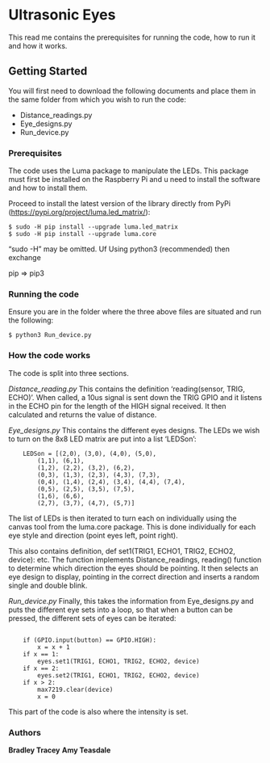 # Ultrasonic Eyes

This read me contains the prerequisites for running the code, how to run it and how it works.

## Getting Started

You will first need to download the following documents and place them in the same folder from which you wish to run the code: 

- Distance_readings.py
- Eye_designs.py
- Run_device.py


### Prerequisites

The code uses the Luma package to manipulate the LEDs. This package must first be installed on the Raspberry Pi and u need to install the software and how to install them. 

Proceed to install the latest version of the library directly from PyPi (https://pypi.org/project/luma.led_matrix/): 

```
$ sudo -H pip install --upgrade luma.led_matrix 
$ sudo -H pip install --upgrade luma.core
```

“sudo -H” may be  omitted. Uf Using python3 (recommended) then exchange

pip => pip3


### Running the code

Ensure you are in the folder where the three above files are situated and run the following:

```
$ python3 Run_device.py
```

### How the code works

The code is split into three sections. 

*Distance_reading.py*
This contains the definition ‘reading(sensor, TRIG, ECHO)’. When called, a 10us signal is sent down the TRIG GPIO and it listens in the ECHO pin for the length of the HIGH signal received. It then calculated and returns the value of distance. 


*Eye_designs.py* 
This contains the different eyes designs. The LEDs we wish to turn on the 8x8 LED matrix are put into a list ‘LEDSon’:
```
    LEDSon = [(2,0), (3,0), (4,0), (5,0),
        (1,1), (6,1),
        (1,2), (2,2), (3,2), (6,2),
        (0,3), (1,3), (2,3), (4,3), (7,3),
        (0,4), (1,4), (2,4), (3,4), (4,4), (7,4),
        (0,5), (2,5), (3,5), (7,5),
        (1,6), (6,6),
        (2,7), (3,7), (4,7), (5,7)]
```

The list of LEDs is then iterated to turn each on individually using the canvas tool from the luma.core package. This is done individually for each eye style and direction (point eyes left, point right). 

This also contains definition, def set1(TRIG1, ECHO1, TRIG2, ECHO2, device): etc. The function implements Distance_readings, reading() function to determine which direction the eyes should be pointing. It then selects an eye design to display, pointing in the correct direction and inserts a random single and double blink. 

*Run_device.py* 
Finally, this takes the information from Eye_designs.py and puts the different eye sets into a loop, so that when a button can be pressed, the different sets of eyes can be iterated:

```

	if (GPIO.input(button) == GPIO.HIGH):
		x = x + 1
	if x == 1: 
		eyes.set1(TRIG1, ECHO1, TRIG2, ECHO2, device)
	if x == 2: 
		eyes.set2(TRIG1, ECHO1, TRIG2, ECHO2, device)
	if x > 2:
		max7219.clear(device)
		x = 0
```

This part of the code is also where the intensity is set. 

### Authors
**Bradley Tracey**
**Amy Teasdale** 

